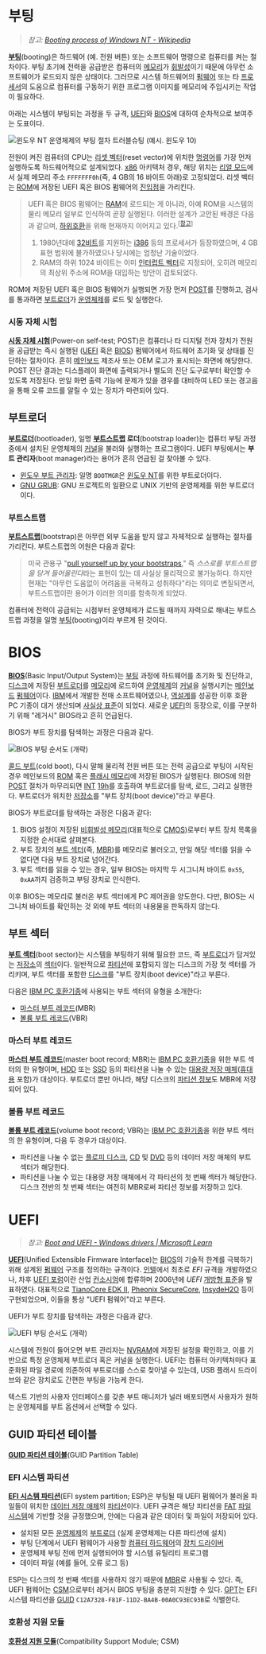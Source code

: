 # 부팅
> *참고: [Booting process of Windows NT - Wikipedia](https://en.wikipedia.org/wiki/Booting_process_of_Windows_NT)*

**[부팅](https://en.wikipedia.org/wiki/Booting)**(booting)은 하드웨어 (예. 전원 버튼) 또는 소프트웨어 명령으로 컴퓨터를 켜는 절차이다. 부팅 초기에 전력을 공급받은 컴퓨터의 [메모리](Memory.md)가 [휘발성](https://ko.wikipedia.org/wiki/휘발성_메모리)이기 때문에 아무런 소프트웨어가 로드되지 않은 상태이다. 그러므로 시스템 하드웨어의 [펌웨어](https://en.wikipedia.org/wiki/Firmware) 또는 타 [프로세서](Processor.md)의 도움으로 컴퓨터를 구동하기 위한 프로그램 이미지를 메모리에 주입시키는 작업이 필요하다.

아래는 시스템이 부팅되는 과정을 두 규격, [UEFI](#uefi)와 [BIOS](#bios)에 대하여 순차적으로 보여주는 도표이다.

![윈도우 NT 운영체제의 부팅 절차 트러블슈팅 (예시. 윈도우 10)](https://i0.wp.com/www.msnoob.com/wp-content/uploads/2019/01/boot-sequence.png?fit=1167%2C1107&ssl=1)

전원이 켜진 컴퓨터의 CPU는 [리셋 벡터](https://en.wikipedia.org/wiki/Reset_vector)(reset vector)에 위치한 [명령어](Processor.md#명령어)를 가장 먼저 실행하도록 하드웨어적으로 설계되었다. [x86](https://en.wikipedia.org/wiki/X86) 아키텍처 경우, 해당 위치는 [리얼 모드](Processor.md#리얼-모드)에서 실제 메모리 주소 `FFFFFFF0h`(즉, 4 GB의 16 바이트 아래)로 고정되었다. 리셋 벡터는 [ROM](https://en.wikipedia.org/wiki/Read-only_memory)에 저장된 UEFI 혹은 BIOS 펌웨어의 [진입점](C.md#진입점)을 가리킨다.

> UEFI 혹은 BIOS 펌웨어는 [RAM](Memory.md)에 로드되는 게 아니라, 아예 ROM을 시스템의 물리 메모리 일부로 인식하여 곧장 실행된다. 이러한 설계가 고안된 배경은 다음과 같으며, [하위호환](https://en.wikipedia.org/wiki/Backward_compatibility)을 위해 현재까지 이어지고 있다.<sup>[<a href="https://superuser.com/questions/988473/why-is-the-first-bios-instruction-located-at-0xfffffff0-top-of-ram
">참고</a>]</sup>
> 
> 1. 1980년대에 [32비트](https://en.wikipedia.org/wiki/32-bit_computing)를 지원하는 [i386](https://en.wikipedia.org/wiki/I386) 등의 프로세서가 등장하였으며, 4 GB 표현 범위에 불가하였으나 당시에는 엄청난 기술이었다.
> 1. RAM의 하위 1024 바이트는 이미 [인터럽트 벡터](https://en.wikipedia.org/wiki/Interrupt_vector_table)로 지정되어, 오히려 메모리의 최상위 주소에 ROM을 대입하는 방안이 검토되었다.

ROM에 저장된 UEFI 혹은 BIOS 펌웨어가 실행되면 가장 먼저 [POST](#시동-자체-시험)를 진행하고, 검사를 통과하면 [부트로더](#부트로더)가 [운영체제](https://en.wikipedia.org/wiki/Operating_system)를 로드 및 실행한다.

### 시동 자체 시험
**[시동 자체 시험](https://ko.wikipedia.org/wiki/시동_자체_시험)**(Power-on self-test; POST)은 컴퓨터나 타 디지털 전자 장치가 전원을 공급받는 즉시 실행된 ([UEFI](#uefi) 혹은 [BIOS](#bios)) 펌웨어에서 하드웨어 초기화 및 상태를 진단하는 절차이다. 흔히 [메인보드](https://ko.wikipedia.org/wiki/메인보드) 제조사 또는 OEM 로고가 표시되는 화면에 해당한다. POST 진단 결과는 디스플레이 화면에 출력되거나 별도의 진단 도구로부터 확인할 수 있도록 저장된다. 만일 화면 출력 기능에 문제가 있을 경우를 대비하여 LED 또는 경고음을 통해 오류 코드를 알릴 수 있는 장치가 마련되어 있다.

## 부트로더
**[부트로더](https://en.wikipedia.org/wiki/Bootloader)**(bootloader), 일명 **[부트스트랩](#부트스트랩) 로더**(bootstrap loader)는 컴퓨터 부팅 과정 중에서 설치된 운영체제의 [커널](Kernel.md)을 불러와 실행하는 프로그램이다. UEFI 부팅에서는 **부트 관리자**(boot manager)라는 용어가 흔히 언급된 걸 찾아볼 수 있다.

* [윈도우 부트 관리자](https://en.wikipedia.org/wiki/Windows_Boot_Manager): 일명 `BOOTMGR`은 [윈도우 NT](Windows.md)를 위한 부트로더이다.
* [GNU GRUB](https://en.wikipedia.org/wiki/GNU_GRUB): GNU 프로젝트의 일환으로 UNIX 기반의 운영체제를 위한 부트로더이다.

### 부트스트랩
**[부트스트랩](https://ko.wikipedia.org/wiki/부트스트랩_(컴퓨팅))**(bootstrap)은 아무런 외부 도움을 받지 않고 자체적으로 실행하는 절차를 가리킨다. 부트스트랩의 어원은 다음과 같다:

> 미국 관용구 "[pull yourself up by your bootstraps](https://en.wiktionary.org/wiki/pull_oneself_up_by_one%27s_bootstraps)," 즉 *스스로를 부트스트랩을 당겨 들어올린다*라는 표현이 있는 데 사실상 물리적으로 불가능하다. 하지만 현재는 "아무런 도움없이 어려움을 극복하고 성취하다"라는 의미로 변질되면서, 부트스트랩이란 용어가 이러한 의미를 함축하게 되었다.

컴퓨터에 전력이 공급되는 시점부터 운영체제가 로드될 때까지 자력으로 해내는 부트스트랩 과정을 일명 [부팅](#부팅)(booting)이라 부르게 된 것이다.

# BIOS
**[BIOS](https://en.wikipedia.org/wiki/BIOS)**(Basic Input/Output System)는 [부팅](#부팅) 과정에 하드웨어를 초기화 및 진단하고, [디스크](Disk.md)에 저장된 [부트로더](#부트로더)를 [메모리](Memory.md)에 로드하여 [운영체제](https://en.wikipedia.org/wiki/Operating_system)의 [커널](Kernel.md)을 실행시키는 [메인보드](https://en.wikipedia.org/wiki/Motherboard) [펌웨어](https://en.wikipedia.org/wiki/Firmware)이다. [IBM](https://en.wikipedia.org/wiki/IBM)에서 개발한 전매 소프트웨어였으나, [역설계](https://ko.wikipedia.org/wiki/역공학)를 성공한 이후 호환 PC 기종이 대거 생산되며 [사실상 표준](https://en.wikipedia.org/wiki/De_facto_standard)이 되었다. 새로운 [UEFI](#uefi)의 등장으로, 이를 구분하기 위해 "레거시" BIOS라고 흔히 언급된다.

BIOS가 부트 장치를 탐색하는 과정은 다음과 같다.

![BIOS 부팅 순서도 (개략)](https://upload.wikimedia.org/wikipedia/commons/2/20/Legacy_BIOS_boot_process_fixed.png)

[콜드 부트](https://en.wikipedia.org/wiki/Reboot#Cold)(cold boot), 다시 말해 물리적 전원 버튼 또는 전력 공급으로 부팅이 시작된 경우 메인보드의 [ROM](https://en.wikipedia.org/wiki/Read-only_memory) 혹은 [플래시 메모리](https://ko.wikipedia.org/wiki/플래시_메모리)에 저장된 BIOS가 실행된다. BIOS에 의한 [POST](#시동-자체-시험) 절차가 마무리되면 [INT](Processor.md#인터럽트) [19h](https://en.wikipedia.org/wiki/BIOS_interrupt_call)를 호출하여 부트로더를 탐색, 로드, 그리고 실행한다. 부트로더가 위치한 [저장소](Disk.md)를 "부트 장치(boot device)"라고 부른다.

BIOS가 부트로더를 탐색하는 과정은 다음과 같다:

1. BIOS 설정이 저장된 [비휘발성 메모리](https://en.wikipedia.org/wiki/Nonvolatile_BIOS_memory)(대표적으로 [CMOS](https://en.wikipedia.org/wiki/CMOS))로부터 부트 장치 목록을 지정한 순서대로 살펴본다.
1. 부트 장치의 [부트 섹터](#부트-섹터)(즉, [MBR](#마스터-부트-레코드))를 메모리로 불러오고, 만일 해당 섹터를 읽을 수 없다면 다음 부트 장치로 넘어간다.
1. 부트 섹터를 읽을 수 있는 경우, 일부 BIOS는 마지막 두 시그니처 바이트 `0x55`, `0xAA`까지 검증하고 부팅 장치로 인식한다.

이후 BIOS는 메모리로 불러온 부트 섹터에게 PC 제어권을 양도한다. 다만, BIOS는 시그니처 바이트를 확인하는 것 외에 부트 섹터의 내용물을 판독하지 않는다.

## 부트 섹터
**[부트 섹터](https://en.wikipedia.org/wiki/Boot_sector)**(boot sector)는 시스템을 부팅하기 위해 필요한 코드, 즉 [부트로더](#부트로더)가 담겨있는 [저장소](Disk.md)의 [섹터](Disk.md#섹터)이다. 일반적으로 [파티션](Disk.md#파티션)에 포함되지 않는 디스크의 가장 첫 섹터를 가리키며, 부트 섹터를 포함한 [디스크](Disk.md)를 "부트 장치(boot device)"라고 부른다.

다음은 [IBM PC 호환기종](https://en.wikipedia.org/wiki/IBM_PC_compatible)에 사용되는 부트 섹터의 유형을 소개한다:

* [마스터 부트 레코드](#마스터-부트-레코드)(MBR)
* [볼륨 부트 레코드](#볼륨-부트-레코드)(VBR)

### 마스터 부트 레코드
**[마스터 부트 레코드](https://en.wikipedia.org/wiki/Master_boot_record)**(master boot record; MBR)는 [IBM PC 호환기종](https://en.wikipedia.org/wiki/IBM_PC_compatible)을 위한 부트 섹터의 한 유형이며, [HDD](https://en.wikipedia.org/wiki/Hard_disk_drive) 또는 [SSD](https://en.wikipedia.org/wiki/Solid-state_drive) 등의 파티션을 나눌 수 있는 [대용량 저장 매체](Disk.md)([휴대용](https://en.wikipedia.org/wiki/Disk_enclosure) 포함)가 대상이다. 부트로더 뿐만 아니라, 해당 디스크의 [파티션 정보](https://en.wikipedia.org/wiki/Master_boot_record#PT)도 MBR에 저장되어 있다.

### 볼륨 부트 레코드
**[볼륨 부트 레코드](https://en.wikipedia.org/wiki/Volume_boot_record)**(volume boot record; VBR)는 [IBM PC 호환기종](https://en.wikipedia.org/wiki/IBM_PC_compatible)을 위한 부트 섹터의 한 유형이며, 다음 두 경우가 대상이다.

* 파티션을 나눌 수 없는 [플로피 디스크](https://en.wikipedia.org/wiki/Floppy_disk), [CD](https://en.wikipedia.org/wiki/Compact_disc) 및 [DVD](https://en.wikipedia.org/wiki/DVD) 등의 데이터 저장 매체의 부트 섹터가 해당한다.
* 파티션을 나눌 수 있는 대용량 저장 매체에서 각 파티션의 첫 번째 섹터가 해당한다. 디스크 전반의 첫 번째 섹터는 여전히 MBR로써 파티션 정보를 저장하고 있다.

# UEFI
> *참고: [Boot and UEFI - Windows drivers | Microsoft Learn](https://learn.microsoft.com/en-us/windows-hardware/drivers/bringup/boot-and-uefi)*

**[UEFI](https://en.wikipedia.org/wiki/UEFI)**(Unified Extensible Firmware Interface)는 [BIOS](#bios)의 기술적 한계를 극복하기 위해 설계된 [펌웨어](https://en.wikipedia.org/wiki/Firmware) 구조를 정의하는 규격이다. [인텔](https://www.intel.com/)에서 최초로 *EFI* 규격을 개발하였으나, 차후 [UEFI 포럼](https://en.wikipedia.org/wiki/UEFI_Forum)이란 산업 [컨소시엄](https://en.wikipedia.org/wiki/Consortium)에 합류하며 2006년에 *UEFI* [개방형 표준](https://en.wikipedia.org/wiki/Open_standard)을 발표하였다. 대표적으로 [TianoCore EDK II](https://en.wikipedia.org/wiki/TianoCore_EDK_II), [Pheonix SecureCore](https://www.phoenix.com/phoenix-securecore/), [InsydeH2O](https://www.insyde.com/products) 등이 구현되었으며, 이들을 통상 "UEFI 펌웨어"라고 부른다.

UEFI가 부트 장치를 탐색하는 과정은 다음과 같다.

![UEFI 부팅 순서도 (개략)](https://upload.wikimedia.org/wikipedia/commons/1/17/UEFI_boot_process.png)

시스템에 전원이 들어오면 부트 관리자는 [NVRAM](https://ko.wikipedia.org/wiki/비휘발성_메모리)에 저장된 설정을 확인하고, 이를 기반으로 특정 운영체제 부트로더 혹은 커널을 실행한다. UEFI는 컴퓨터 아키텍처마다 표준화된 파일 경로에 의존하여 부트로더를 스스로 찾아낼 수 있는데, USB 플래시 드라이브와 같은 장치로도 간편한 부팅을 가능케 한다.

텍스트 기반의 사용자 인터페이스를 갖춘 부트 매니저가 널러 배포되면서 사용자가 원하는 운영체제를 부트 옵션에서 선택할 수 있다.

## GUID 파티션 테이블
**[GUID 파티션 테이블](https://en.wikipedia.org/wiki/GUID_Partition_Table)**(GUID Partition Table)

### EFI 시스템 파티션
**[EFI 시스템 파티션](https://en.wikipedia.org/wiki/EFI_system_partition)**(EFI system partition; ESP)은 부팅될 때 UEFI 펌웨어가 불러올 파일들이 위치한 [데이터 저장 매체](Disk.md)의 [파티션](Disk.md#파티션)이다. UEFI 규격은 해당 파티션을 [FAT](https://en.wikipedia.org/wiki/File_Allocation_Table) [파일 시스템](https://en.wikipedia.org/wiki/File_system)에 기반할 것을 규정했으며, 안에는 다음과 같은 데이터 및 파일이 저장되어 있다.

* 설치된 모든 [운영체제](https://en.wikipedia.org/wiki/Operating_system)의 [부트로더](#부트로더) (실제 운영체제는 다른 파티션에 설치)
* 부팅 단계에서 UEFI 펌웨어가 사용할 [컴퓨터 하드웨어](https://en.wikipedia.org/wiki/Computer_hardware)의 [장치 드라이버](Driver.md)
* 운영체제 부팅 전에 먼저 실행되어야 할 시스템 유틸리티 프로그램
* 데이터 파일 (예를 들어, 오류 로그 등)

ESP는 디스크의 첫 번째 섹터를 사용하지 않기 때문에 [MBR](#마스터-부트-레코드)로 사용될 수 있다. 즉, UEFI 펌웨어는 [CSM](#호환성-지원-모듈)으로부터 레거시 BIOS 부팅을 충분히 지원할 수 있다. [GPT](#guid-파티션-테이블)는 EFI 시스템 파티션을 [GUID](https://en.wikipedia.org/wiki/Universally_unique_identifier) `C12A7328-F81F-11D2-BA4B-00A0C93EC93B`로 식별한다.

### 호환성 지원 모듈
**[호환성 지원 모듈](https://en.wikipedia.org/wiki/UEFI#CSM_booting)**(Compatibility Support Module; CSM)
